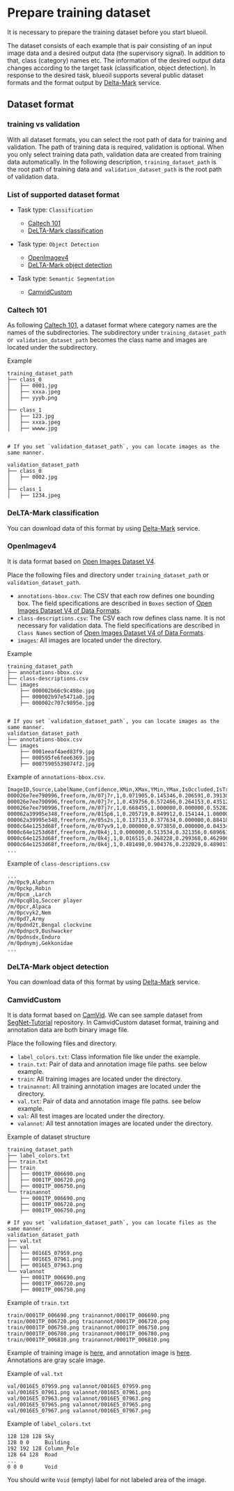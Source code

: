 # Prepare training dataset

It is necessary to prepare the training dataset before you start blueoil.

The dataset consists of each example that is pair consisting of an input image data and a desired output data (the supervisory signal). In addition to that, class (category) names etc.
The information of the desired output data changes according to the target task (classification, object detection). In response to the desired task, blueoil supports several public dataset formats and the format output by [Delta-Mark](https://delta.leapmind.io/mark/) service.

## Dataset format

### training vs validation
With all dataset formats, you can select the root path of data for training and validation.
The path of training data is required, validation is optional. When you only select training data path, validation data are created from training data automatically. In the following description, `training_dataset_path` is the root path of training data and` validation_dataset_path` is the root path of validation data.

### List of supported dataset format

- Task type: `Classification`
  - [Caltech 101](#caltech-101)
  - [DeLTA-Mark classification](#delta-mark-classification)

- Task type: `Object Detection`
  - [OpenImagev4](#openimagev4)
  - [DeLTA-Mark object detection](#delta-mark-object-detection )

- Task type: `Semantic Segmentation`
  - [CamvidCustom](#camvidcustom)

### Caltech 101
As following [Caltech 101](http://www.vision.caltech.edu/Image_Datasets/Caltech101/), a dataset format where category names are the names of the subdirectories.
The subdirectory under `training_dataset_path` or` validation_dataset_path` becomes the class name and images are located under the subdirectory.

Example

```
training_dataset_path
├── class_0
│   ├── 0001.jpg
│   ├── xxxa.jpeg
│   ├── yyyb.png
│
├── class_1
│   ├── 123.jpg
│   ├── xxxa.jpeg
│   ├── wwww.jpg


# If you set `validation_dataset_path`, you can locate images as the same manner.

validation_dataset_path
├── class_0
│   ├── 0002.jpg
│
├── class_1
│   ├── 1234.jpeg

```

### DeLTA-Mark classification
You can download data of this format by using [Delta-Mark](https://delta.leapmind.io/mark/) service.


### OpenImagev4

It is data format based on [Open Images Dataset V4](https://storage.googleapis.com/openimages/web/index.html).

Place the following files and directory under `training_dataset_path` or` validation_dataset_path`.
* `annotations-bbox.csv`: The CSV that each row defines one bounding box. The field specifications are described in `Boxes` section of [Open Images Dataset V4 of Data Formats](https://storage.googleapis.com/openimages/web/download.html#dataformats).
* `class-descriptions.csv`: The CSV each row defines class name. It is not necessary for validation data. 
 The field specifications are described in `Class Names` section of [Open Images Dataset V4 of Data Formats](https://storage.googleapis.com/openimages/web/download.html#dataformats).
* `images`: All images are located under the directory.


Example

```
training_dataset_path
├── annotations-bbox.csv
├── class-descriptions.csv
└── images
    ├── 000002b66c9c498e.jpg
    ├── 000002b97e5471a0.jpg
    ├── 000002c707c9895e.jpg


# If you set `validation_dataset_path`, you can locate images as the same manner.
validation_dataset_path
├── annotations-bbox.csv
└── images
    ├── 0001eeaf4aed83f9.jpg
    ├── 000595fe6fee6369.jpg
    ├── 00075905539074f2.jpg
```


Example of `annotations-bbox.csv`.

```
ImageID,Source,LabelName,Confidence,XMin,XMax,YMin,YMax,IsOccluded,IsTruncated,IsGroupOf,IsDepiction,IsInside
000026e7ee790996,freeform,/m/07j7r,1,0.071905,0.145346,0.206591,0.391306,0,1,1,0,0
000026e7ee790996,freeform,/m/07j7r,1,0.439756,0.572466,0.264153,0.435122,0,1,1,0,0
000026e7ee790996,freeform,/m/07j7r,1,0.668455,1.000000,0.000000,0.552825,0,1,1,0,0
000062a39995e348,freeform,/m/015p6,1,0.205719,0.849912,0.154144,1.000000,0,0,0,0,0
000062a39995e348,freeform,/m/05s2s,1,0.137133,0.377634,0.000000,0.884185,1,1,0,0,0
0000c64e1253d68f,freeform,/m/07yv9,1,0.000000,0.973850,0.000000,0.043342,0,1,1,0,0
0000c64e1253d68f,freeform,/m/0k4j,1,0.000000,0.513534,0.321356,0.689661,0,1,0,0,0
0000c64e1253d68f,freeform,/m/0k4j,1,0.016515,0.268228,0.299368,0.462906,1,0,0,0,0
0000c64e1253d68f,freeform,/m/0k4j,1,0.481498,0.904376,0.232029,0.489017,1,0,0,0,0
...
```


Example of `class-descriptions.csv`
```
...
/m/0pc9,Alphorn
/m/0pckp,Robin
/m/0pcm_,Larch
/m/0pcq81q,Soccer player
/m/0pcr,Alpaca
/m/0pcvyk2,Nem
/m/0pd7,Army
/m/0pdnd2t,Bengal clockvine
/m/0pdnpc9,Bushwacker
/m/0pdnsdx,Enduro
/m/0pdnymj,Gekkonidae
...
```



### DeLTA-Mark object detection
You can download data of this format by using [Delta-Mark](https://delta.leapmind.io/mark/) service.


### CamvidCustom

It is data format based on [CamVid](http://mi.eng.cam.ac.uk/research/projects/VideoRec/CamVid/). We can see sample dataset from [SegNet-Tutorial](https://github.com/alexgkendall/SegNet-Tutorial) repository. In CamvidCustom dataset format, training and annotation data are both binary image file.

Place the following files and directory.

- `label_colors.txt`: Class information file like under the example.
- `train.txt`: Pair of data and annotation image file paths. see below example.
- `train`: All training images are located under the directory.
- `trainannot`: All training annotation images are located under the directory.
- `val.txt`: Pair of data and annotation image file paths. see below example.
- `val`: All test images are located under the directory.
- `valannot`: All test annotation images are located under the directory.

Example of dataset structure

```
training_dataset_path
├── label_colors.txt
├── train.txt
├── train
│   ├── 0001TP_006690.png
│   ├── 0001TP_006720.png
│   ├── 0001TP_006750.png
└── trainannot
    ├── 0001TP_006690.png
    ├── 0001TP_006720.png
    ├── 0001TP_006750.png

# If you set `validation_dataset_path`, you can locate files as the same manner.
validation_dataset_path
├── val.txt
├── val
│   ├── 0016E5_07959.png
│   ├── 0016E5_07961.png
│   ├── 0016E5_07963.png
└── valannot
    ├── 0001TP_006690.png
    ├── 0001TP_006720.png
    ├── 0001TP_006750.png
```

Example of `train.txt`

```
train/0001TP_006690.png trainannot/0001TP_006690.png
train/0001TP_006720.png trainannot/0001TP_006720.png
train/0001TP_006750.png trainannot/0001TP_006750.png
train/0001TP_006780.png trainannot/0001TP_006780.png
train/0001TP_006810.png trainannot/0001TP_006810.png
```

Example of training image is [here](https://github.com/alexgkendall/SegNet-Tutorial/blob/master/CamVid/train/0001TP_006690.png), and annotation image is [here](https://github.com/alexgkendall/SegNet-Tutorial/blob/master/CamVid/testannot/0001TP_008550.png). Annotations are gray scale image.

Example of `val.txt`

```
val/0016E5_07959.png valannot/0016E5_07959.png
val/0016E5_07961.png valannot/0016E5_07961.png
val/0016E5_07963.png valannot/0016E5_07963.png
val/0016E5_07965.png valannot/0016E5_07965.png
val/0016E5_07967.png valannot/0016E5_07967.png
```

Example of `label_colors.txt`

```
128 128 128	Sky
128 0 0		Building
192 192 128	Column_Pole
128 64 128	Road
...
0 0 0		Void
```

You should write `Void` (empty) label for not labeled area of the image.
